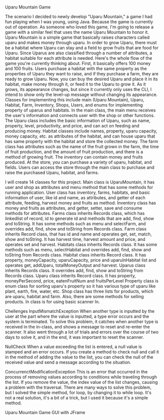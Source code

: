 Uparu Mountain Game

The scenario
I decided to newly develop "Uparu Mountain," a game I had fun playing when I was young, using Java. Because the game is currently out of operation. As someone who loved this game, I'm going to release a game with a similar feel that uses the name Uparu Mountain to honor it. Uparu Mountain is a simple game that basically raises characters called uparu and makes money through uparu. In order to grow Uparu, there must be a habitat where Uparu can stay and a field to grow fruits that are food for Uparu. Since Uparus are also classified through a number of attributes, a habitat suitable for each attribute is needed. 
Here's the whole flow of the game you're currently thinking about. First, it basically offers 100 money and 100 fruits. Users purchase a habitat with the same property as the properties of Uparu they want to raise, and if they purchase a farm, they are ready to grow Uparu. Now, you can buy the desired Uparu and place it in its habitat, make money through it, or feed it to the Uparu to grow it. As it grows, its appearance changes, but since it currently only uses the CLI, I intend to show only the level-up message without changing its appearance. Classes for implementing this include main (Uparu Mountain), Uparu, Habitat, Farm, Inventory, Shops, Users, and enums for implementing property of uparus and habitats. In the main class, the main menu receives the user's information and connects user with the shop or other functions. The Uparu class includes the basic information of Uparu, such as name, property, level, productivity, and price, and can act on feeding and producing money. Habitat classes include names, property, uparu capacity, money capacity, etc. as attributes of the habitat, and can house uparu that has same property with the habitat and store the collected money. The farm class has attributes such as the name of the fruit grown in the farm, the time of fruit production, and the amount of fruit production, and there is a method of growing fruit. The inventory can contain money and fruits produced. At the store, you can purchase a variety of uparu, habitat, and fields. Users can access the store through the main class to purchase and raise the purchased Uparu, habitat, and farms.

I will create 14 classes for this project. Main class is UparuMountain, it has user and shop as attributes and menu method that has some methods for running application.
User class has inventory, farms, habitats, and basic information of user, like id and name, as attributes, and getter of each attribute, feeding, harvest money and fruits as method.
Inventory class has money and fruits as attributes, and getter, setter, save and consume methods for attributes.
Farms class inherits Records class, which has linkedlist of record, id to generate id and methods that are add, find, show and toString. It has some methods such as menu and selectFarm, and overrides add, find, show and toString from Records class.
Farm class inherits Record class, that has id and name and operates get, set, match, show and toString. It has harvest time, harvest amount and price, and operates set and harvest.
Habitats class inherits Records class. It has some methods such as menu, selectHabitat and overrides add, find, show and toString from Records class.
Habitat class inherits Record class. It has property, moneyCapacity, uparuCapacity, price and uparuInHabitat list and operates get, addUparu, totalMoneyOutput and harvest.
Uparus class inherits Records class. It overrides add, find, show and toString from Records class.
Uparu class inherits Record class. It has property, moneyPerSecond, price, eatenFruitNum and fruitsPerLevel
Property class is enum class for sorting uparu's property so it has various type of uparu like plant, earth, fire, water, etc.
Shop class has three lists for products, which are uparu, habitat and farm. Also, there are some methods for selling products.
In class is for using basic scanner In.

Chellenges
InputMismatchException
When another type is inputted by the user at the part where the value is inputted, a type error occurs and the system is terminated. To solve this problem, it catches when another type is received in the in-class, and shows a message to reset and re-enter the scanner. It also went through a lot of trials and errors over the course of two days to solve it, and in the end, it was important to reset the scanner.

NullCheck
When a value exceeding the list is entered, a null value is stamped and an error occurs. If you create a method to check null and call it in the method of adding the value to the list, you can check the null of the received value and send a message according to the situation.

ConcurrenctModificationException
This is an error that occurred in the process of removing values according to conditions while traveling through the list. If you remove the value, the index value of the list changes, causing a problem with the traversal. There are many ways to solve this problem, but I solved the simple method, for loop, by changing it to while loop. It's not a real solution, it's a bit of a trick, but I used it because it's a simple method. 


Uparu Mountain Game GUI with JFrame

